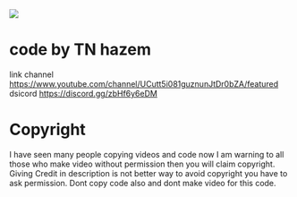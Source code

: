 
<img src="https://cdn.discordapp.com/attachments/917454143055077451/918813121391497296/unknown.png"/>

# code by TN hazem 
link channel https://www.youtube.com/channel/UCutt5i081guznunJtDr0bZA/featured 
dsicord https://discord.gg/zbHf6y6eDM
# Copyright 
I have seen many people copying videos and code now I am warning to all those who make video without permission then you will claim copyright.
Giving Credit in description is not better way to avoid copyright you have to ask permission. 
Dont copy code also and dont make video for this code.
